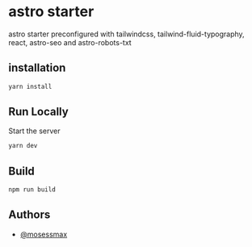 
# astro starter

astro starter preconfigured with tailwindcss, tailwind-fluid-typography, react, astro-seo and astro-robots-txt


## installation

```bash
yarn install
```
    
## Run Locally

Start the server

```bash
yarn dev
```

## Build

```bash
npm run build
```
    
## Authors

- [@mosessmax](https://github.com/mosessmax)
